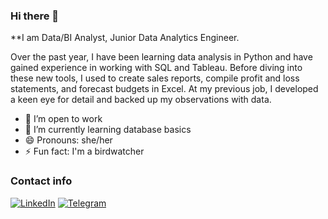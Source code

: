### Hi there 👋


**I am Data/BI Analyst, Junior Data Analytics Engineer.

Over the past year, I have been learning data analysis in Python and have gained experience in working with SQL and Tableau. Before diving into these new tools, I used to create sales reports, compile profit and loss statements, and forecast budgets in Excel. At my previous job, I developed a keen eye for detail and backed up my observations with data.

- 🔭 I’m open to work
- 🌱 I’m currently learning database basics
- 😄 Pronouns: she/her
- ⚡ Fun fact: I'm a birdwatcher

### Contact info 
[![LinkedIn](https://img.shields.io/badge/linkedin-0b0038?style=for-the-badge&logo=linkedin&logoColor=white)](https://www.linkedin.com/in/taisiia-prokofeva/)
[![Telegram](https://img.shields.io/badge/Telegram-0b0038?style=for-the-badge&logo=telegram&logoColor=white)](https://t.me/TaiKong5)
